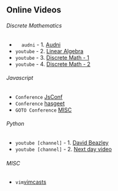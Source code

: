 ## Online Videos
###### Discrete Mathematics
* &nbsp;&nbsp;&nbsp;&nbsp;`audni` - 1. [Audni](http://www.aduni.org/courses/discrete/)   
* `youtube` - 2. [Linear Algebra](https://www.youtube.com/playlist?list=PLDDGPdw7e6AjJacaEe9awozSaOou-NIx_)   
* `youtube` - 3. [Discrete Math - 1](https://www.youtube.com/playlist?list=PLDDGPdw7e6Ag1EIznZ-m-qXu4XX3A0cIz)   
* `youtube` - 4. [Discrete Math - 2](https://www.youtube.com/playlist?list=PLDDGPdw7e6Aj0amDsYInT_8p6xTSTGEi2)

###### Javascript
* `Conference` [JsConf](https://www.youtube.com/user/jsconfeu/videos) 
* `Conference` [hasgeet](https://www.youtube.com/user/hasgeek/videos)
* `GOTO Conference` [MISC](https://www.youtube.com/user/GotoConferences/videos)
###### Python   
* `youtube [channel]` - 1. [David Beazley](https://www.youtube.com/user/dabeazllc/videos)   
* `youtube [channel]` - 2. [Next day video](https://www.youtube.com/user/NextDayVideo/videos)

###### MISC
* `vim`[vimcasts](vimcasts.org)
